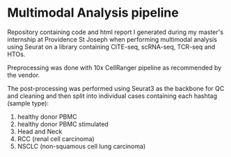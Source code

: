 # Multimodal Analysis pipeline

Repository containing code and html report I generated during my master's internship at Providence St Joseph when performing multimodal analysis using Seurat on a library containing CITE-seq, scRNA-seq, TCR-seq and HTOs.

Preprocessing was done with 10x CellRanger pipeline as recommended by the vendor.

The post-processing was performed using Seurat3 as the backbone for QC and cleaning and then split into individual cases containing each hashtag (sample type): 

1. healthy donor PBMC
2. healthy donor PBMC stimulated
3. Head and Neck 
4. RCC (renal cell carcinoma)
5. NSCLC (non-squamous cell lung carcinoma)
